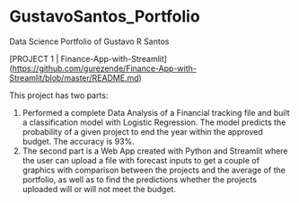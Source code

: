 # GustavoSantos_Portfolio
Data Science Portfolio of Gustavo R Santos

[PROJECT 1 | Finance-App-with-Streamlit] (https://github.com/gurezende/Finance-App-with-Streamlit/blob/master/README.md)

This project has two parts:
1. Performed a complete Data Analysis of a Financial tracking file and built a classification model with Logistic Regression. 
   The model predicts the probability of a given project to end the year within the approved budget. The accuracy is 93%.
2. The second part is a Web App created with Python and Streamlit where the user can upload a file with forecast inputs to get a couple of graphics with comparison between the projects and the average of the portfolio, as well as to find the predictions whether the projects uploaded will or will not meet the budget.

